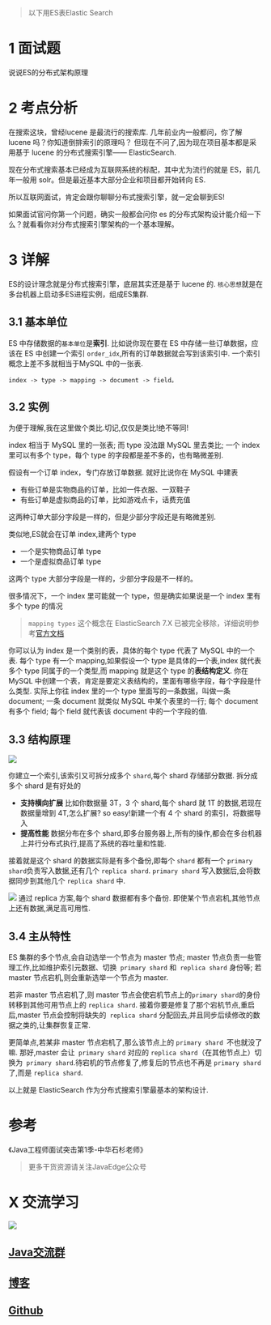 > 以下用ES表Elastic Search
# 1 面试题
说说ES的分布式架构原理

# 2 考点分析
在搜索这块，曾经lucene 是最流行的搜索库.
几年前业内一般都问，你了解 lucene 吗？你知道倒排索引的原理吗？
但现在不问了,因为现在项目基本都是采用基于 lucene 的分布式搜索引擎—— ElasticSearch.

现在分布式搜索基本已经成为互联网系统的标配，其中尤为流行的就是 ES，前几年一般用 solr。但是最近基本大部分企业和项目都开始转向 ES.

所以互联网面试，肯定会跟你聊聊分布式搜索引擎，就一定会聊到ES!

如果面试官问你第一个问题，确实一般都会问你 es 的分布式架构设计能介绍一下么？就看看你对分布式搜索引擎架构的一个基本理解。

# 3 详解
ES的设计理念就是分布式搜索引擎，底层其实还是基于 lucene 的.
`核心思想`就是在多台机器上启动多ES进程实例，组成ES集群.

## 3.1 基本单位
ES 中存储数据的`基本单位`是**索引**.
比如说你现在要在 ES 中存储一些订单数据，应该在 ES 中创建一个索引 `order_idx`,所有的订单数据就会写到该索引中.
一个索引概念上差不多就相当于MySQL 中的一张表.

```
index -> type -> mapping -> document -> field。
```

## 3.2 实例
为便于理解,我在这里做个类比.切记,仅仅是类比!绝不等同!

index 相当于 MySQL 里的一张表;
而 type 没法跟 MySQL 里去类比;
一个 index 里可以有多个 type，每个 type 的字段都是差不多的，也有略微差别.

假设有一个订单 index，专门存放订单数据.
就好比说你在 MySQL 中建表
- 有些订单是实物商品的订单，比如一件衣服、一双鞋子
- 有些订单是虚拟商品的订单，比如游戏点卡，话费充值

这两种订单大部分字段是一样的，但是少部分字段还是有略微差别.

类似地,ES就会在订单 index,建两个 type
- 一个是实物商品订单 type
- 一个是虚拟商品订单 type

这两个 type 大部分字段是一样的，少部分字段是不一样的。

很多情况下，一个 index 里可能就一个 type，但是确实如果说是一个 index 里有多个 type 的情况

> `mapping types` 这个概念在 ElasticSearch 7.X 已被完全移除，详细说明参考[官方文档](https://github.com/elastic/elasticsearch/blob/6.5/docs/reference/mapping/removal_of_types.asciidoc)

你可以认为 index 是一个类别的表，具体的每个 type 代表了 MySQL 中的一个表.
每个 type 有一个 mapping,如果假设一个 type 是具体的一个表,index 就代表多个 type 同属于的一个类型,而 mapping 就是这个 type 的**表结构定义**.
你在 MySQL 中创建一个表，肯定是要定义表结构的，里面有哪些字段，每个字段是什么类型.
实际上你往 index 里的一个 type 里面写的一条数据，叫做一条 document;
一条 document 就类似 MySQL 中某个表里的一行;
每个 document 有多个 field;
每个 field 就代表该 document 中的一个字段的值.

## 3.3 结构原理

![](https://uploadfiles.nowcoder.com/files/20190626/5088755_1561482860411_es-index-type-mapping-document-field.png)

你建立一个索引,该索引又可拆分成多个 `shard`,每个 shard 存储部分数据.
拆分成多个 shard 是有好处的
- **支持横向扩展**
比如你数据量 3T，3 个 shard,每个 shard 就 1T 的数据,若现在数据量增到 4T,怎么扩展?
so easy!新建一个有 4 个 shard 的索引，将数据导入
- **提高性能**
数据分布在多个 shard,即多台服务器上,所有的操作,都会在多台机器上并行分布式执行,提高了系统的吞吐量和性能.

接着就是这个 shard 的数据实际是有多个备份,即每个 `shard` 都有一个 `primary shard`负责写入数据,还有几个 `replica shard`.
`primary shard` 写入数据后,会将数据同步到其他几个 `replica shard` 中.

![](https://uploadfiles.nowcoder.com/files/20190626/5088755_1561482858175_20190626004810113.png)
通过 replica 方案,每个 shard 数据都有多个备份.
即使某个节点宕机,其他节点上还有数据,满足高可用性.

## 3.4 主从特性
ES 集群的多个节点,会自动选举一个节点为 master 节点;
master 节点负责一些管理工作,比如维护索引元数据、切换` primary shard` 和` replica shard` 身份等;
若 master 节点宕机,则会重新选举一个节点为 master.

若非 master 节点宕机了,则 master 节点会使宕机节点上的` primary shard `的身份转移到其他可用节点上的 `replica shard`.
接着你要是修复了那个宕机节点,重启后,master 节点会控制将缺失的` replica shard` 分配回去,并且同步后续修改的数据之类的,让集群恢复正常.

更简单点,若某非 master 节点宕机了,那么该节点上的 `primary shard `不也就没了嘛.
那好,master 会让` primary shard` 对应的 `replica shard`（在其他节点上）切换为` primary shard`.待宕机的节点修复了,修复后的节点也不再是 `primary shard`了,而是 `replica shard`.

以上就是 ElasticSearch 作为分布式搜索引擎最基本的架构设计.


# 参考
《Java工程师面试突击第1季-中华石杉老师》

> 更多干货资源请关注JavaEdge公众号

# X 交流学习
![](https://img-blog.csdnimg.cn/20190504005601174.jpg)
## [Java交流群](https://jq.qq.com/?_wv=1027&k=5UB4P1T)
## [博客](https://blog.csdn.net/qq_33589510)
## [Github](https://github.com/Wasabi1234)